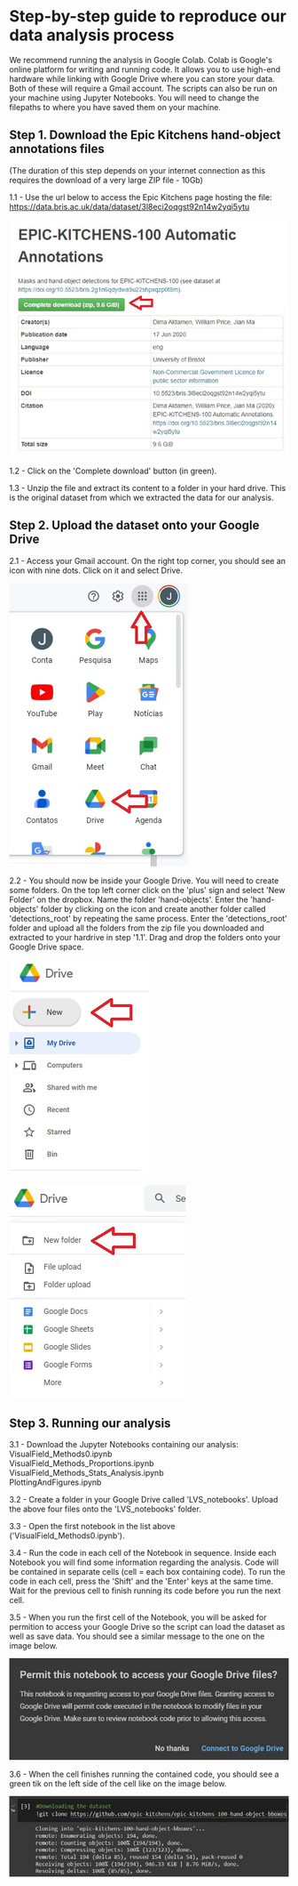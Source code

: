 # Step-by-step guide to reproduce our data analysis process #

We recommend running the analysis in Google Colab. Colab is Google's online platform for writing and running code. It allows you to use high-end hardware while linking with Google Drive where you can store your data. Both of these will require a Gmail account. The scripts can also be run on your machine using Jupyter Notebooks. You will need to change the filepaths to where you have saved them on your machine.

## Step 1. Download the Epic Kitchens hand-object annotations files ##
(The duration of this step depends on your internet connection as this requires the download of a very large ZIP file - 10Gb)

  1.1 - Use the url below to access the Epic Kitchens page hosting the file:
  https://data.bris.ac.uk/data/dataset/3l8eci2oqgst92n14w2yqi5ytu
  
  ![instructions_1](Images/LVF_instructions_1.jpg)
  
  1.2 - Click on the 'Complete download' button (in green). 

  1.3 - Unzip the file and extract its content to a folder in your hard drive. This is the original dataset from which we extracted the data for our analysis.

## Step 2. Upload the dataset onto your Google Drive ##

  2.1 - Access your Gmail account. On the right top corner, you should see an icon with nine dots. Click on it and select Drive.
  
  ![instructions_1](Images/LVF_instructions_2.jpg)

  2.2 - You should now be inside your Google Drive. You will need to create some folders. On the top left corner click on the 'plus' sign and select 'New Folder' on the dropbox. Name the folder 'hand-objects'. Enter the 'hand-objects' folder by clicking on the icon and create another folder called 'detections_root' by repeating the same process. Enter the 'detections_root' folder and upload all the folders from the zip file you downloaded and extracted to your hardrive in step '1.1'. Drag and drop the folders onto your Google Drive space.
  
  ![instructions_1](Images/LVF_instructions_3.jpg)
  
  ![instructions_1](Images/LVF_instructions_4.jpg)
  
## Step 3. Running our analysis ##

  3.1 - Download the Jupyter Notebooks containing our analysis: \
     VisualField_Methods0.ipynb \
     VisualField_Methods_Proportions.ipynb \
     VisualField_Methods_Stats_Analysis.ipynb \
     PlottingAndFigures.ipynb 
     
  3.2 - Create a folder in your Google Drive called 'LVS_notebooks'. Upload the above four files onto the 'LVS_notebooks' folder. 
  
  3.3 - Open the first notebook in the list above ('VisualField_Methods0.ipynb'). 
  
  3.4 - Run the code in each cell of the Notebook in sequence. Inside each Notebook you will find some information regarding the analysis. Code will be contained in separate cells (cell = each box containing code). To run the code in each cell, press the 'Shift' and the 'Enter' keys at the same time. Wait for the previous cell to finish running its code before you run the next cell. 
  
  3.5 - When you run the first cell of the Notebook, you will be asked for permition to access your Google Drive so the script can load the dataset as well as save data. You should see a similar message to the one on the image below. 
  
  ![instructions_1](Images/LVF_instructions_5.jpg)
  

  3.6 - When the cell finishes running the contained code, you should see a green tik on the left side of the cell like on the image below. 
  
  
  ![instructions_1](Images/LVF_instructions_6.jpg)
  

